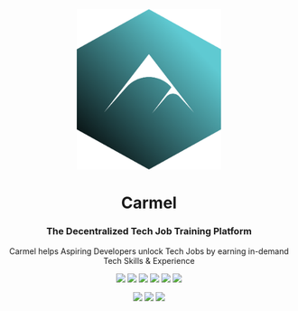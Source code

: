 <p align="center"> <img src="https://raw.githubusercontent.com/fluidtrends/carmel/master/logo.png" width="256px"> 

<h1 align="center"> Carmel </h1>
<h3 align="center"> The Decentralized Tech Job Training Platform </h3>
<p align="center"> Carmel helps Aspiring Developers unlock Tech Jobs by earning in-demand Tech Skills & Experience </p>

<p align="center"> 

<img src="https://img.shields.io/npm/v/@carmel/web?color=green&label=web"/>
<img src="https://img.shields.io/npm/v/@carmel/desktop?color=green&label=desktop"/>
<img src="https://img.shields.io/npm/v/@carmel/cloud?color=green&label=cloud"/>
<img src="https://img.shields.io/npm/v/@carmel/blockchain?color=green&label=blockchain"/>
<img src="https://img.shields.io/npm/v/@carmel/cli?color=green&label=cli"/>
<img src="https://img.shields.io/npm/v/@carmel/sdk?color=green&label=sdk"/>

</p>

<p align="center"> 
<a href="https://circleci.com/gh/fluidtrends/workflows/carmel"><img src="https://circleci.com/gh/fluidtrends/carmel.svg?style=svg"/></a>
<a href="https://codeclimate.com/github/fluidtrends/carmel/maintainability"><img src="https://api.codeclimate.com/v1/badges/c289d31bf409b4eecb1f/maintainability" /></a>
<a href="https://codeclimate.com/github/fluidtrends/carmel/test_coverage"><img src="https://api.codeclimate.com/v1/badges/c289d31bf409b4eecb1f/test_coverage" /></a>
</p>